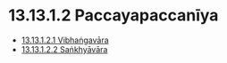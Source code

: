 

# 13.13.1.2 Paccayapaccanīya

* [13.13.1.2.1 Vibhaṅgavāra](13.13.1.2/13.13.1.2.1.md)
* [13.13.1.2.2 Saṅkhyāvāra](13.13.1.2/13.13.1.2.2.md)




